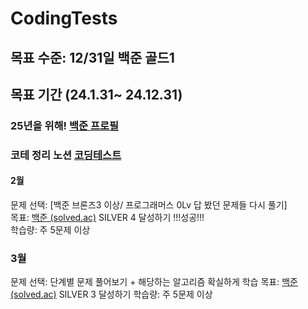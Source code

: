 # CodingTests

## 목표 수준: 12/31일 백준 골드1
## 목표 기간 (24.1.31~ 24.12.31)
### 25년을 위해!   [백준 프로필](https://solved.ac/profile/sim3412)

### 코테 정리 노션 [코딩테스트](https://sim34122.oopy.io/a6f38ded-700c-4bdd-ad22-8416d4b82d61)

#### 2월
문제 선택: [백준 브론즈3 이상/ 프로그래머스 0Lv 답 봤던 문제들 다시 풀기] <br>
목표: [백준 (solved.ac)](https://solved.ac/class?class=2) SILVER 4 달성하기 !!!성공!!!<br> 
학습량: 주 5문제 이상


### 3월
문제 선택: 단계별 문제 풀어보기 + 해당하는 알고리즘 확실하게 학습
목표: [백준 (solved.ac)](https://solved.ac/profile/sim3412) SILVER 3 달성하기
학습량: 주 5문제 이상

